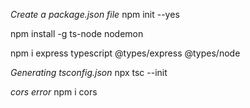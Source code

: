 *Create a package.json file*
npm init --yes

npm install -g ts-node nodemon

npm i express typescript @types/express @types/node

*Generating tsconfig.json*
npx tsc --init

*cors error*
npm i cors

